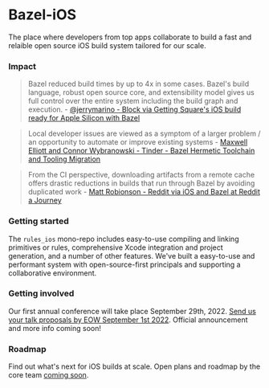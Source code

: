 # Bazel-iOS

The place where developers from top apps collaborate to build a fast and
relaible open source iOS build system tailored for our scale. 

### Impact

>  Bazel reduced build times by up to 4x in some cases. Bazel's build language,
>  robust open source core, and extensibility model gives us full control over
>  the entire system including the build graph and execution. -
>  [@jerrymarino - Block via Getting Square's iOS build ready for Apple Silicon with Bazel](https://developer.squareup.com/blog/getting-squares-ios-build-ready-for-apple-silicon-with-bazel/)

> Local developer issues are viewed as a symptom of a larger problem / an
> opportunity to automate or improve existing systems - [Maxwell Elliott and
> Connor Wybranowski - Tinder - Bazel Hermetic Toolchain and Tooling Migration
](https://medium.com/tinder/bazel-hermetic-toolchain-and-tooling-migration-c244dc0d3ae)

> From the CI perspective, downloading artifacts from a remote cache offers
> drastic reductions in builds that run through Bazel by avoiding duplicated
> work - [Matt Robionson - Reddit via iOS and Bazel at Reddit a
> Journey](https://www.reddit.com/r/RedditEng/comments/syz5dw/ios_and_bazel_at_reddit_a_journey/)

### Getting started

The `rules_ios` mono-repo includes easy-to-use compiling and linking primitives
or rules, comprehensive Xcode integration and project generation, and a number
of other features. We've built a easy-to-use and performant system with
open-source-first principals and supporting a collaborative environment.

### Getting involved

Our first annual conference will take place September 29th, 2022. [Send us your
talk proposals by EOW September 1st 2022](https://github.com/bazel-ios/rules_ios/blob/master/docs/2022_bazel_ios_con.md).
Official announcement and more info coming soon!

### Roadmap

Find out what's next for iOS builds at scale. Open plans and roadmap by the core
team [coming soon](https://github.com/bazel-ios/rules_ios/issues).


